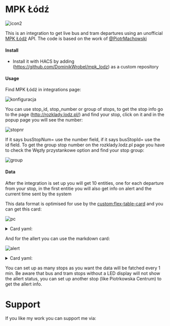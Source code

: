 # MPK Łódź

![icon2](https://github.com/user-attachments/assets/f781b344-b2f0-4107-873e-b159c66fdcb9)

This is an integration to get live bus and tram departures using an unofficial [MPK Łódź](https://www.mpk.lodz.pl/) API. The code is based on the work of [@PiotrMachowski](https://github.com/PiotrMachowski/Home-Assistant-custom-components-MPK-Lodz)

#### Install

- Install it with HACS by adding (https://github.com/DominikWrobel/mpk_lodz) as a custom repository

#### Usage

Find MPK Łódź in integrations page:

![konfiguracja](https://github.com/user-attachments/assets/c07bda54-d290-4cb9-8e08-61fd1413d892)

You can use stop_id, stop_number or group of stops, to get the stop info go to the page (http://rozklady.lodz.pl/) and find your stop, click on it and in the popup page you will see the number:

![stopnr](https://github.com/user-attachments/assets/3f782c06-be82-40d0-a38a-af9ca50045ac)

If it says busStopNum= use the number field, if it says busStopId= use the id field. To get the group stop number on the rozklady.lodz.pl page you have to check the Węzły przystankowe option and find your stop group:

![group](https://github.com/user-attachments/assets/431dadd6-453d-4966-a78e-355d195eabf5)


#### Data

After the integration is set up you will get 10 entities, one for each departure from your stop, in the first entitie you will also get info on alert and the current time sent by the system

This data format is optimised for use by the [custom:flex-table-card](https://github.com/custom-cards/flex-table-card) and you can get this card:

![pc](https://github.com/user-attachments/assets/9838b462-210e-4dfd-8657-5dbca5fba444)

<details>
<summary>Card yaml:</summary>
  
```
type: custom:flex-table-card
entities:
  include:
    - sensor.mpk_lodz_group_1_piotrkowska_centrum_0
    - sensor.mpk_lodz_group_1_piotrkowska_centrum_1
    - sensor.mpk_lodz_group_1_piotrkowska_centrum_2
    - sensor.mpk_lodz_group_1_piotrkowska_centrum_3
    - sensor.mpk_lodz_group_1_piotrkowska_centrum_4
    - sensor.mpk_lodz_group_1_piotrkowska_centrum_5
    - sensor.mpk_lodz_group_1_piotrkowska_centrum_6
    - sensor.mpk_lodz_group_1_piotrkowska_centrum_7
    - sensor.mpk_lodz_group_1_piotrkowska_centrum_8
    - sensor.mpk_lodz_group_1_piotrkowska_centrum_9
columns:
  - name: " "
    icon: mdi:unicorn-variant
    data: line
    align: c
    modify: |-
      if (x.length == 0) {
       " ";
      } else {
        const lineNumber = parseInt(x);
        let icon = '';
        let style = '';
        switch(true) {
        case x.includes('N'):
          icon = 'mdi:bus';
          style = 'background-color: darkblue; color: lightgray;';
          break;
        case x.includes('6.'):
          icon = 'mdi:bus';
          style = 'color: green;';
          break;
        case !isNaN(lineNumber) && lineNumber >= 1 && lineNumber <= 49:
          icon = 'mdi:tram';
          style = 'color: orange;';
          break;
        case !isNaN(lineNumber) && lineNumber >= 50 && lineNumber <= 99:
          icon = 'mdi:bus';
          style = 'color: green;';
          break;
        case x.includes('Z'):
          icon = 'mdi:bus';
          style = 'color: green;';
          break;
        case x.includes('O'):
          icon = 'mdi:tram';
          style = 'color: orange;';
          break;
        case x.includes('100'):
          icon = 'mdi:bus';
          style = 'color: green;';
          break;
        case x.includes('151'):
          icon = 'mdi:bus';
          style = 'background-color: darkblue; color: lightgray;';
          break;
        case x.includes('102'):
          icon = 'mdi:bus';
          style = 'background-color: magenta; color: white;';
          break;
        case x.includes('C'):
          icon = 'mdi:tram';
          style = 'color: orange;';
          break;
        default:
          icon = 'mdi:bus';
      }
        '<div style="' + style + '"><ha-icon icon="' + icon + '"></ha-icon> ' + x + '</div>';
      }
  - name: Piotrkowska Centrum
    data: direction
    align: center
    modify: if(x.length == 0){" "}else{x}
  - name: " "
    icon: mdi:information-slab-circle-outline
    data: features
    align: c
  - name: " "
    data: time
    align: center
    modify: |-
      if (x.length == 0) {
        " ";
      } else {
        let style = '';
        let cssClass = '';
        if (x === '<1min') {
          style = 'color: red;';
          cssClass = 'blink';
        } else if (x.includes(':')) {
          style = 'color: lightgray;';
        } else {
          const minutes = parseInt(x);
          if (minutes === 1) {
            style = 'color: red;';
          } else if (minutes >= 2 && minutes <= 5) {
            style = 'color: yellow;';
          } else if (minutes >= 6) {
            style = 'color: green;';
          } else {
            style = 'color: gray;';
          }
        }
        '<div class="' + cssClass + '" style="' + style + '">' + x + '</div>';
      }
css:
  thead th:nth-child(1): "color: #4682B4;"
  thead th:nth-child(2): "color: #4682B4;"
  thead th:nth-child(3): "color: #4682B4;"
  thead th:nth-child(4): "color: #4682B4;"
  tbody tr td:nth-child(1)+: "min-width: 55px;width: 55px;"
  tbody tr td:nth-child(4)+: "min-width: 50px;width: 50px;"
  tbody tr td:nth-child(2)+: "min-width: 150px;width: 210px;"
  tbody tr td:nth-child(3)+: "min-width: 49px;width: 49px;"
  table+: "padding-bottom: 4px;"
  tbody tr:nth-child(even): "background-color: #a2542f6;"
  tbody tr:nth-child(odd): "background-color: #a2542f6;"
card_mod:
  style: |
    @keyframes blink {
      0% { opacity: 1; }
      50% { opacity: 0; }
      100% { opacity: 1; }
    }
    .blink {
      animation: blink 1s linear infinite;
    }
    ha-card {
      overflow: visible !important;
    }
    thead th:nth-child(4)::after {
      content: "{{ (state_attr("sensor.mpk_lodz_group_1_piotrkowska_centrum_0", "current_time")) }}";
    }
```
</details>

And for the allert you can use the markdown card:

![alert](https://github.com/user-attachments/assets/e8a93940-9ed7-4d06-8b62-be343501d1a7)

<details>
<summary>Card yaml:</summary>
  
```
type: markdown
content: >
  <center> {{ (state_attr("sensor.mpk_lodz_group_1_piotrkowska_centrum_0",
  "alert")) }} </center>
```
</details>

You can set up as many stops as you want the data will be fatched every 1 min. Be aware that bus and tram stops without a LED display will not show the allert status, you can set up another stop (like Piotrkowska Centrum) to get the allert info.


# Support

If you like my work you can support me via:

<figure class="wp-block-image size-large"><a href="https://www.buymeacoffee.com/dominikjwrc"><img src="https://homeassistantwithoutaplan.files.wordpress.com/2023/07/coffe-3.png?w=182" alt="" class="wp-image-64"/></a></figure>
